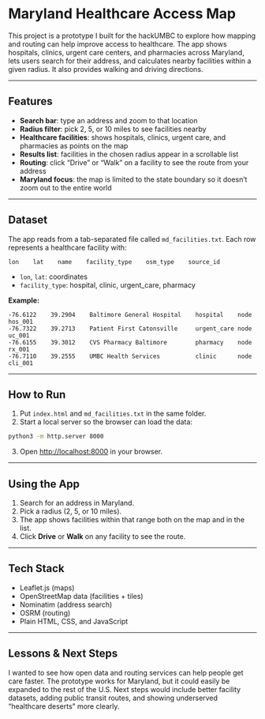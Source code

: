 # Maryland Healthcare Access Map

This project is a prototype I built for the hackUMBC to explore how mapping and routing can help improve access to healthcare. The app shows hospitals, clinics, urgent care centers, and pharmacies across Maryland, lets users search for their address, and calculates nearby facilities within a given radius. It also provides walking and driving directions.

---

## Features

- **Search bar**: type an address and zoom to that location  
- **Radius filter**: pick 2, 5, or 10 miles to see facilities nearby  
- **Healthcare facilities**: shows hospitals, clinics, urgent care, and pharmacies as points on the map  
- **Results list**: facilities in the chosen radius appear in a scrollable list  
- **Routing**: click “Drive” or “Walk” on a facility to see the route from your address  
- **Maryland focus**: the map is limited to the state boundary so it doesn’t zoom out to the entire world  

---

## Dataset

The app reads from a tab-separated file called `md_facilities.txt`. Each row represents a healthcare facility with:

```
lon    lat    name    facility_type    osm_type    source_id
```

- `lon`, `lat`: coordinates  
- `facility_type`: hospital, clinic, urgent_care, pharmacy  

**Example:**

```
-76.6122    39.2904    Baltimore General Hospital    hospital    node    hos_001
-76.7322    39.2713    Patient First Catonsville     urgent_care node    uc_001
-76.6155    39.3012    CVS Pharmacy Baltimore        pharmacy    node    rx_001
-76.7110    39.2555    UMBC Health Services          clinic      node    cli_001
```

---

## How to Run

1. Put `index.html` and `md_facilities.txt` in the same folder.  
2. Start a local server so the browser can load the data:

```bash
python3 -m http.server 8000
```

3. Open [http://localhost:8000](http://localhost:8000) in your browser.  

---

## Using the App

1. Search for an address in Maryland.  
2. Pick a radius (2, 5, or 10 miles).  
3. The app shows facilities within that range both on the map and in the list.  
4. Click **Drive** or **Walk** on any facility to see the route.  

---

## Tech Stack

- Leaflet.js (maps)  
- OpenStreetMap data (facilities + tiles)  
- Nominatim (address search)  
- OSRM (routing)  
- Plain HTML, CSS, and JavaScript  

---

## Lessons & Next Steps

I wanted to see how open data and routing services can help people get care faster. The prototype works for Maryland, but it could easily be expanded to the rest of the U.S. Next steps would include better facility datasets, adding public transit routes, and showing underserved “healthcare deserts” more clearly.
